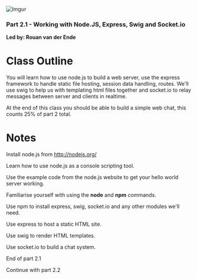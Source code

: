 ![Imgur](http://i.imgur.com/VIKVCOf.png)

### Part 2.1 - Working with Node.JS, Express, Swig and Socket.io
**Led by: Rouan van der Ende**  

Class Outline
=============

You will learn how to use node.js to build a web server, use the express framework to handle static file hosting, session data handling, routes. We'll use swig to help us with templating html files together and socket.io to relay messages between server and clients in realtime.

At the end of this class you should be able to build a simple web chat, this counts 25% of part 2 total.

Notes
=====

Install node.js from http://nodejs.org/

Learn how to use node.js as a console scripting tool.

Use the example code from the node.js website to get your hello world server working.

Familiarise yourself with using the **node** and **npm** commands.

Use npm to install express, swig, socket.io and any other modules we'll need.

Use express to host a static HTML site.

Use swig to render HTML templates.

Use socket.io to build a chat system.

End of part 2.1

Continue with part 2.2